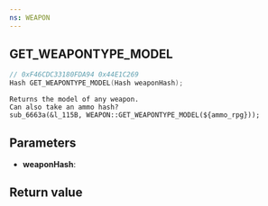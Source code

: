 ```yaml
---
ns: WEAPON
---
```

## GET_WEAPONTYPE_MODEL

```c
// 0xF46CDC33180FDA94 0x44E1C269
Hash GET_WEAPONTYPE_MODEL(Hash weaponHash);
```

```
Returns the model of any weapon.  
Can also take an ammo hash?  
sub_6663a(&l_115B, WEAPON::GET_WEAPONTYPE_MODEL(${ammo_rpg}));  
```

## Parameters
* **weaponHash**: 

## Return value
